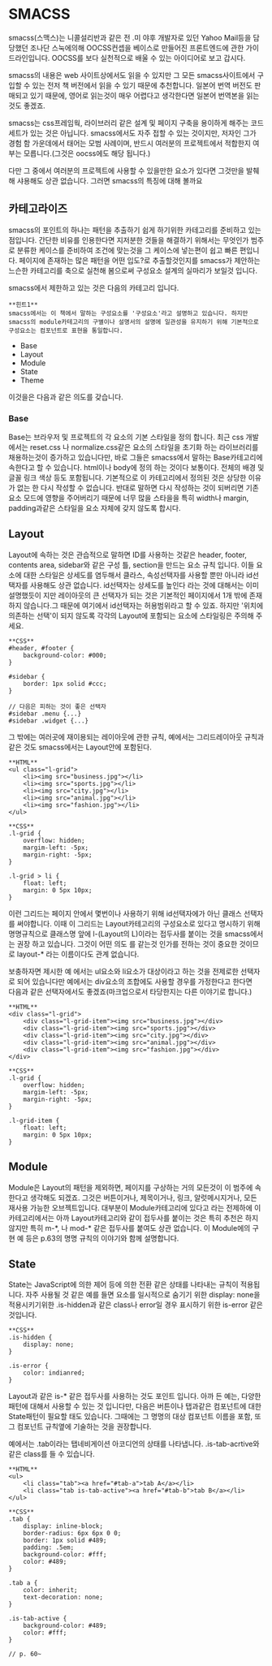 # SMACSS

smacss(스맥스)는 니콜설리반과 같은 전 .미 야후 개발자로 있던 Yahoo Mail등을 담당했던 조나단 스눅에의해 OOCSS컨셉을 베이스로 만들어진 프론트엔드에 관한 가이드라인입니다.
OOCSS를 보다 실천적으로 배울 수 있는 아이디어로 보고 갑시다.

smacss의 내용은 web 사이트상에서도 읽을 수 있지만 그 모든 smacss사이트에서 구입할 수 있는 전저 책 버전에서 읽을 수 있기 때문에 추천합니다. 일본어 번역 버전도 판매되고 있기 때문에, 영어로 읽는것이 매우 어렵다고 생각한다면 일본어 번역본을 읽는것도 좋겠죠.

smacss는 css프레임웍, 라이브러리 같은 설계 및 페이지 구축을 용이하게 해주는 코드 세트가 있는 것은 아닙니다. smacss에서도 자주 접할 수 있는 것이지만, 저자인 그가 경험 함 가운데에서 태어는 모범 사례이며, 반드시 여러분의 프로젝트에서 적합한지 여부는 모릅니다.(그것은 oocss에도 해당 됩니다.)

다만 그 중에서 여러분의 프로젝트에 사용할 수 있을만한 요소가 있다면 그것만을 발췌해 샤용해도 상관 없습니다. 그러면 smacss의 특징에 대해 볼까요

## 카테고라이즈

smacss의 포인트의 하나는 패턴을 추출하기 쉽게 하기위한 카테고리를 준비하고 있는 점입니다.  간단한 비유를 인용한다면 지저분한 것들을 해결하기 위해서는 무엇인가 범주로 분류한 케이스를 준비하여 조건에 맞는것을 그 케이스에 넣는편이 쉽고 빠른 편입니다.
페이지에 존재하는 많은 패턴을 어떤 입도?로 추출할것인지를 smacss가 제안하는 느슨한 카테고리를 축으로 실천해 봄으로써 구성요소 설계의 실마리가 보일것 입니다.

smacss에서 제한하고 있는 것은 다음의 카테고리 입니다.

    **힌트1**
    smacss에서는 이 책에서 말하는 구성요소를 '구성요소'라고 설명하고 있습니다. 하지만 smacss의 module카테고리의 구별이나 설명서의 설명에 일관성을 유지하기 위해 기본적으로 구성요소는 컴포넌트로 표현을 통일합니다.

- Base
- Layout
- Module
- State
- Theme

이것을은 다음과 같은 의도를 갖습니다.

### Base

Base는 브라우저 및 프로젝트의 각 요소의 기본 스타일을 정의 합니다.
최근  css  개발에서는 reset.css 나 normalize.css같은 요소의 스타일을 초기화 하는 라이브러리를 채용하는것이 증가하고 있습니다만, 바로 그들은 smacss에서 말하는 Base카테고리에 속한다고 할 수 있습니다.
html이나 body에 정의 하는 것이다 보통이다. 전체의 배경 및 글꼴 링크 색상 등도 포함됩니다. 기본적으로 이 카테고리에서 정의된 것은 상당한 이유가 없는 한 다시 작성할 수 없습니다. 반대로 말하면 다시 작성하는 것이 되버리면 기존 요소 모드에 영향을 주어버리기 때문에 너무 많을 스타을을 특히 width나 margin, padding과같은 스타일을 요소 자체에 갖지 않도록 합시다.

## Layout

Layout에 속하는 것은 관습적으로 말하면 ID를 사용하는 것같은 header, footer, contents area, sidebar와 같은 구성 틀, section을 만드는 요소 규칙 입니다.
이들 요소에 대한 스타일은 상세도를 염두해서 클라스, 속성선택자를 사용할 뿐만 아니라 id선택자를 사용해도 상관 없습니다.
id선택자는 상세도를 높인다 라는 것에 대해서는 이미 설명했듯이 지만 레이아웃의 큰 선택자가 되는 것은 기본적인 페이지에서 1개 밖에 존재 하지 않습니다.그 때문에 여기에서 id선택자는 허용범위라고 할 수 있죠. 하지만 '위치에 의존하는 선택'이 되지 않도록 각각의 Layout에 포함되는 요소에 스타일링은 주의해 주세요.

    **CSS**
    #header, #footer {
        background-color: #000;
    }

    #sidebar {
        border: 1px solid #ccc;
    }

    // 다음은 피하는 것이 좋은 선택자
    #sidebar .menu {...}
    #sidebar .widget {...}

그 밖에는 여러곳에 재이용되는 레이아웃에 관한 규칙, 예에서는 그리드레이아웃 규칙과 같은 것도 smacss에서는 Layout안에 포함된다.

    **HTML**
    <ul class="l-grid">
        <li><img src="business.jpg"></li>
        <li><img src="sports.jpg"></li>
        <li><img src="city.jpg"></li>
        <li><img src="animal.jpg"></li>
        <li><img src="fashion.jpg"></li>
    </ul> 

    **CSS**
    .l-grid {
        overflow: hidden;
        margim-left: -5px;
        margin-right: -5px;
    }

    .l-grid > li {
        float: left;
        margin: 0 5px 10px;
    }

이런 그리드는 페이지 안에서 몇번이나 사용하기 위해 id선택자에가 아닌 클래스 선택자를 써야합니다. 이때 이 그리드는 Layout카테고리의 구성요소로 있다고 명시하기 위해 명명규칙으로 클래스명 앞에 l-(Layout의 L)이라는 접두사를 붙이는 것을 smacss에서는 권장 하고 있습니다. 그것이 어떤 의도 를 같는것 인가를 전하는 것이 중요한 것이므로 layout-* 라는 이름이다도 관계 없습니다.

보충하자면 제시한 예 에서는 ul요소와 li요소가 대상이라고 하는 것을 전제로한 선택자로 되어 있습니다만 예에서는 div요소의 조합에도 사용할 경우를 가정한다고 한다면　다음과 같은 선택자에서도 좋겠죠(마크업으로서 타당한지는 다른 이야기로 합니다.)

    **HTML**
    <div class="l-grid">
        <div class="l-grid-item"><img src="business.jpg"></div>
        <div class="l-grid-item"><img src="sports.jpg"></div>
        <div class="l-grid-item"><img src="city.jpg"></div>
        <div class="l-grid-item"><img src="animal.jpg"></div>
        <div class="l-grid-item"><img src="fashion.jpg"></div>
    </div> 

    **CSS**    
    .l-grid {
        overflow: hidden;
        margim-left: -5px;
        margin-right: -5px;
    }

    .l-grid-item {
        float: left;
        margin: 0 5px 10px;
    }

## Module

Module은 Layout의 패턴을 제외하면, 페이지를 구상하는 거의 모든것이 이 범주에 속한다고 생각해도 되겠죠. 그것은 버튼이거나, 제목이거나, 링크, 알럿메시지거나, 모든 재사용 가능한 오브젝트입니다.
대부분이 Module카테고리에 있다고 라는 전제하에 이 카테고리에서는 아까 Layout카테고리와 같이 접두사를 붙이는 것은 특히 추천은 하지 않지만 특히 m-\*, 나 mod-\* 같은 접두사를 붙여도 상관 없습니다.
이 Module에의 구현 예 등은 p.63의 명명 규칙의 이야기와 함께 설명합니다.

## State

State는 JavaScript에 의한 제어 등에 의한 전환 같은 상태를 나타내는 규칙이 적용됩니다.
자주 사용될 것 같은 예를 들면 요소를 일시적으로 숨기기 위한 display: none을 적용시키기위한 .is-hidden과 같은 class나 error일 경우 표시하기 위한 is-error 같은 것입니다.

    **CSS**
    .is-hidden {
        display: none;
    }

    .is-error {
        color: indianred;
    }

Layout과 같은 is-\* 같은 접두사를 사용하는 것도 포인트 입니다. 아까 든 예는, 다양한 패턴에 대해서 사용할 수 있는 것 입니다만, 다음은 버튼이나 탭과같은 컴포넌트에 대한 State패턴이 필요할 태도 있습니다. 그때에는 그 명명의 대상 컴포넌트 이름을 포함, 또 그 컴포넌트 규칙옆에 기술하는 것을 권장합니다.

예에서는 .tab이라는 탭네비게이션 아코디언의 상태를 나타냅니다. .is-tab-acrtive와 같은 class를 들 수 있습니다.

    **HTML**
    <ul>
        <li class="tab"><a href="#tab-a">tab A</a></li>
        <li class="tab is-tab-active"><a href="#tab-b">tab B</a></li>
    </ul>

    **CSS**
    .tab {
        display: inline-block;
        border-radius: 6px 6px 0 0;
        border: 1px solid #489;
        padding: .5em;
        background-color: #fff;
        color: #489;
    }

    .tab a {
        color: inherit;
        text-decoration: none;
    }

    .is-tab-active {
        background-color: #489;
        color: #fff;
    }

    // p. 60~